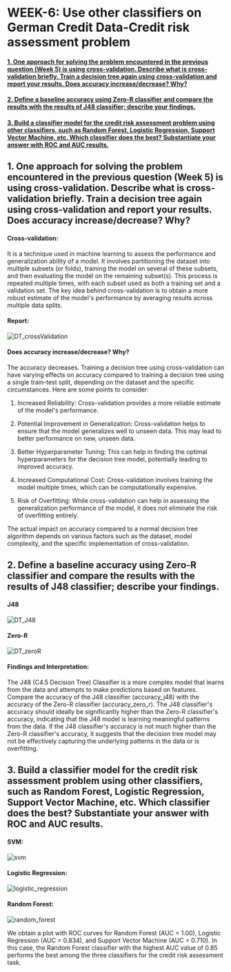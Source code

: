 # WEEK-6: Use other classifiers on German Credit Data-Credit risk assessment problem


#### [1. One approach for solving the problem encountered in the previous question (Week 5) is using cross-validation. Describe what is cross-validation briefly. Train a decision tree again using cross-validation and report your results. Does accuracy increase/decrease? Why?](#section-1)

#### [2. Define a baseline accuracy using Zero-R classifier and compare the results with the results of J48 classifier; describe your findings.](#section-2)

#### [3. Build a classifier model for the credit risk assessment problem using other classifiers, such as Random Forest, Logistic Regression, Support Vector Machine, etc. Which classifier does the best? Substantiate your answer with ROC and AUC results.](#section-3)


## 1. One approach for solving the problem encountered in the previous question (Week 5) is using cross-validation. Describe what is cross-validation briefly. Train a decision tree again using cross-validation and report your results. Does accuracy increase/decrease? Why?<a name="section-1"></a>

#### Cross-validation:

It is a technique used in machine learning to assess the performance and generalization ability of a model. It involves partitioning the dataset into multiple subsets (or folds), training the model on several of these subsets, and then evaluating the model on the remaining subset(s). This process is repeated multiple times, with each subset used as both a training set and a validation set. The key idea behind cross-validation is to obtain a more robust estimate of the model's performance by averaging results across multiple data splits.

#### Report:

![DT_crossValidation](https://github.com/00Pratik-Biswas00/College_Sixth_Semester_Labs/assets/114896796/17bc72c7-174c-4325-8243-7744c73db45f)

#### Does accuracy increase/decrease? Why?

The accuracy decreases. Training a decision tree using cross-validation can have varying effects on accuracy compared to training a decision tree using a single train-test split, depending on the dataset and the specific circumstances. Here are some points to consider:

1. Increased Reliability: Cross-validation provides a more reliable estimate of the model's performance.

2. Potential Improvement in Generalization: Cross-validation helps to ensure that the model generalizes well to unseen data. This may lead to better performance on new, unseen data.

3. Better Hyperparameter Tuning: This can help in finding the optimal hyperparameters for the decision tree model, potentially leading to improved accuracy.

4. Increased Computational Cost: Cross-validation involves training the model multiple times, which can be computationally expensive.

5. Risk of Overfitting: While cross-validation can help in assessing the generalization performance of the model, it does not eliminate the risk of overfitting entirely.

The actual impact on accuracy compared to a normal decision tree algorithm depends on various factors such as the dataset, model complexity, and the specific implementation of cross-validation.

## 2. Define a baseline accuracy using Zero-R classifier and compare the results with the results of J48 classifier; describe your findings.<a name="section-2"></a>

#### J48

![DT_J48](https://github.com/00Pratik-Biswas00/College_Sixth_Semester_Labs/assets/114896796/0752b05b-19b4-40bc-b72b-cb56e744f727)


#### Zero-R

![DT_zeroR](https://github.com/00Pratik-Biswas00/College_Sixth_Semester_Labs/assets/114896796/a1426d9d-ce8a-4e95-ad95-70cb58ac668a)

#### Findings and Interpretation:

The J48 (C4.5 Decision Tree) Classifier is a more complex model that learns from the data and attempts to make predictions based on features.
Compare the accuracy of the J48 classifier (accuracy_j48) with the accuracy of the Zero-R classifier (accuracy_zero_r). The J48 classifier's accuracy should ideally be significantly higher than the Zero-R classifier's accuracy, indicating that the J48 model is learning meaningful patterns from the data.
If the J48 classifier's accuracy is not much higher than the Zero-R classifier's accuracy, it suggests that the decision tree model may not be effectively capturing the underlying patterns in the data or is overfitting.

## 3. Build a classifier model for the credit risk assessment problem using other classifiers, such as Random Forest, Logistic Regression, Support Vector Machine, etc. Which classifier does the best? Substantiate your answer with ROC and AUC results. <a name="section-3"></a>

#### SVM:

![svm](https://github.com/00Pratik-Biswas00/College_Sixth_Semester_Labs/assets/114896796/6cac765e-de99-4101-a82c-a4310acafcc6)

#### Logistic Regression:

![logistic_regression](https://github.com/00Pratik-Biswas00/College_Sixth_Semester_Labs/assets/114896796/8879efe7-bc85-4d12-8abf-796313fc9219)

#### Random Forest:

![random_forest](https://github.com/00Pratik-Biswas00/College_Sixth_Semester_Labs/assets/114896796/a7aed3b6-7f31-400e-a1db-3399ecb51ca0)

We obtain a plot with ROC curves for Random Forest (AUC = 1.00), Logistic Regression (AUC = 0.834), and Support Vector Machine (AUC = 0.710). In this case, the Random Forest classifier with the highest AUC value of 0.85 performs the best among the three classifiers for the credit risk assessment task.



